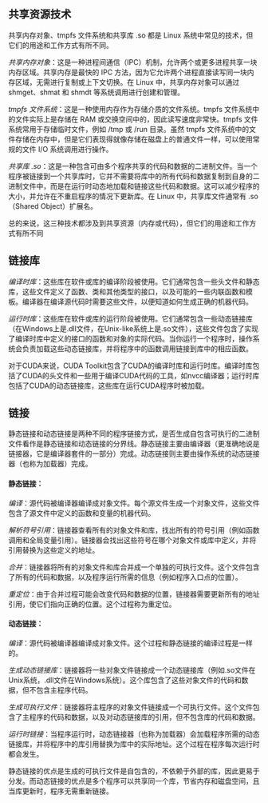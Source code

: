 ## 共享资源技术

共享内存对象、tmpfs 文件系统和共享库 .so 都是 Linux 系统中常见的技术，但它们的用途和工作方式有所不同。

*共享内存对象*：这是一种进程间通信（IPC）机制，允许两个或更多进程共享一块内存区域。共享内存是最快的 IPC 方法，因为它允许两个进程直接读写同一块内存区域，无需进行复制或上下文切换。在 Linux 中，共享内存对象可以通过 shmget、shmat 和 shmdt 等系统调用进行创建和管理。

*tmpfs 文件系统*：这是一种使用内存作为存储介质的文件系统。tmpfs 文件系统中的文件实际上是存储在 RAM 或交换空间中的，因此读写速度非常快。tmpfs 文件系统常用于存储临时文件，例如 /tmp 或 /run 目录。虽然 tmpfs 文件系统中的文件存储在内存中，但是它们表现得就像存储在磁盘上的普通文件一样，可以使用常规的文件 I/O 系统调用进行操作。

*共享库 .so*：这是一种包含可由多个程序共享的代码和数据的二进制文件。当一个程序被链接到一个共享库时，它并不需要将库中的所有代码和数据复制到自身的二进制文件中，而是在运行时动态地加载和链接这些代码和数据。这可以减少程序的大小，并允许在不重启程序的情况下更新库。在 Linux 中，共享库文件通常有 .so（Shared Object）扩展名。

总的来说，这三种技术都涉及到共享资源（内存或代码），但它们的用途和工作方式有所不同

## 链接库

*编译时库*：这些库在软件或库的编译阶段被使用。它们通常包含一些头文件和静态库，这些文件定义了函数、类和其他类型的接口，以及可能的一些内联函数和模板。编译器在编译源代码时需要这些文件，以便知道如何生成正确的机器代码。

*运行时库*：这些库在软件或库的运行阶段被使用。它们通常包含一些动态链接库（在Windows上是.dll文件，在Unix-like系统上是.so文件），这些文件包含了实现了编译时库中定义的接口的函数和对象的实际代码。当你运行一个程序时，操作系统会负责加载这些动态链接库，并将程序中的函数调用链接到库中的相应函数。

对于CUDA来说，CUDA Toolkit包含了CUDA的编译时库和运行时库。编译时库包括了CUDA的头文件和一些用于编译CUDA代码的工具，如nvcc编译器；运行时库包括了CUDA的动态链接库，这些库在运行CUDA程序时被加载。

## 链接

静态链接和动态链接是两种不同的程序链接方式，是否生成自包含可执行的二进制文件看作是静态链接和动态链接的分界线。静态链接主要由编译器（更准确地说是链接器，它是编译器套件的一部分）完成。动态链接则主要由操作系统的动态链接器（也称为加载器）完成。

#### 静态链接：

*编译*：源代码被编译器编译成对象文件。每个源文件生成一个对象文件，这些文件包含了源文件中定义的函数和变量的机器代码。

*解析符号引用*：链接器查看所有的对象文件和库，找出所有的符号引用（例如函数调用和全局变量引用）。链接器会找出这些符号在哪个对象文件或库中定义，并将引用替换为这些定义的地址。

*合并*：链接器将所有的对象文件和库合并成一个单独的可执行文件。这个文件包含了所有的代码和数据，以及程序运行所需的信息（例如程序入口点的位置）。

*重定位*：由于合并过程可能会改变代码和数据的位置，链接器需要更新所有的地址引用，使它们指向正确的位置。这个过程称为重定位。

#### 动态链接：

*编译*：源代码被编译器编译成对象文件。这个过程和静态链接的编译过程是一样的。

*生成动态链接库*：链接器将一些对象文件链接成一个动态链接库（例如.so文件在Unix系统，.dll文件在Windows系统）。这个库包含了这些对象文件的代码和数据，但不包含主程序代码。

*生成可执行文件*：链接器将主程序的对象文件链接成一个可执行文件。这个文件包含了主程序的代码和数据，以及对动态链接库的引用，但不包含库的代码和数据。

*运行时链接*：当程序运行时，动态链接器（也称为加载器）会加载程序所需的动态链接库，并将程序中的库引用替换为库中的实际地址。这个过程在程序每次运行时都会发生。

静态链接的优点是生成的可执行文件是自包含的，不依赖于外部的库，因此更易于分发。而动态链接的优点是多个程序可以共享同一个库，节省内存和磁盘空间，且当库更新时，程序无需重新链接。
